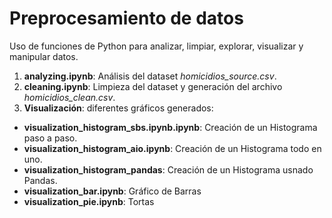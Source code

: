 # Preprocesamiento de datos
Uso de funciones de Python para analizar, limpiar, explorar, visualizar y manipular datos.
1. **analyzing.ipynb**: Análisis del dataset _homicidios_source.csv_.
2. **cleaning.ipynb**: Limpieza del dataset y generación del archivo _homicidios_clean.csv_.
3. **Visualización**: diferentes gráficos generados:
- **visualization_histogram_sbs.ipynb.ipynb**: Creación de un Histograma paso a paso.
- **visualization_histogram_aio.ipynb**: Creación de un Histograma todo en uno.
- **visualization_histogram_pandas**: Creación de un Histograma usnado Pandas.
- **visualization_bar.ipynb**: Gráfico de Barras
- **visualization_pie.ipynb**: Tortas
